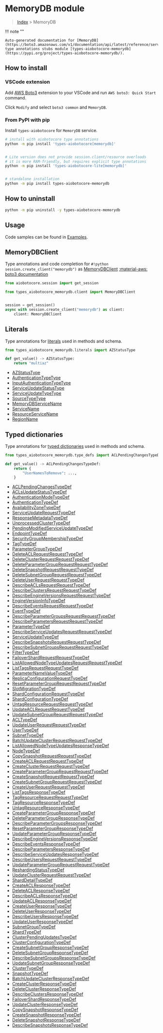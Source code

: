 # MemoryDB module

> [Index](../README.md) > MemoryDB


!!! note ""

    Auto-generated documentation for [MemoryDB](https://boto3.amazonaws.com/v1/documentation/api/latest/reference/services/memorydb.html#MemoryDB)
    type annotations stubs module [types-aiobotocore-memorydb](https://pypi.org/project/types-aiobotocore-memorydb/).

## How to install

### VSCode extension

Add [AWS Boto3](https://marketplace.visualstudio.com/items?itemName=Boto3typed.boto3-ide)
extension to your VSCode and run `AWS boto3: Quick Start` command.

Click `Modify` and select `boto3 common` and `MemoryDB`.

### From PyPI with pip

Install `types-aiobotocore` for `MemoryDB` service.

```bash
# install with aiobotocore type annotations
python -m pip install 'types-aiobotocore[memorydb]'


# Lite version does not provide session.client/resource overloads
# it is more RAM-friendly, but requires explicit type annotations
python -m pip install 'types-aiobotocore-lite[memorydb]'


# standalone installation
python -m pip install types-aiobotocore-memorydb
```



## How to uninstall

```bash
python -m pip uninstall -y types-aiobotocore-memorydb
```

## Usage

Code samples can be found in [Examples](./usage.md).

## MemoryDBClient

Type annotations and code completion for  `#!python session.create_client("memorydb")` as [MemoryDBClient](./client.md)
[:material-aws: boto3 documentation](https://boto3.amazonaws.com/v1/documentation/api/latest/reference/services/memorydb.html#MemoryDB.Client)

```python title="Usage example"
from aiobotocore.session import get_session

from types_aiobotocore_memorydb.client import MemoryDBClient


session = get_session()
async with session.create_client("memorydb") as client:
    client: MemoryDBClient
```








## Literals

Type annotations for [literals](./literals.md) used in methods and schema.

```python title="Usage example"
from types_aiobotocore_memorydb.literals import AZStatusType

def get_value() -> AZStatusType:
    return "multiaz"
```

- [AZStatusType](./literals.md#azstatustype)
- [AuthenticationTypeType](./literals.md#authenticationtypetype)
- [InputAuthenticationTypeType](./literals.md#inputauthenticationtypetype)
- [ServiceUpdateStatusType](./literals.md#serviceupdatestatustype)
- [ServiceUpdateTypeType](./literals.md#serviceupdatetypetype)
- [SourceTypeType](./literals.md#sourcetypetype)
- [MemoryDBServiceName](./literals.md#memorydbservicename)
- [ServiceName](./literals.md#servicename)
- [ResourceServiceName](./literals.md#resourceservicename)
- [RegionName](./literals.md#regionname)




## Typed dictionaries

Type annotations for [typed dictionaries](./type_defs.md) used in methods and schema.

```python title="Usage example"
from types_aiobotocore_memorydb.type_defs import ACLPendingChangesTypeDef

def get_value() -> ACLPendingChangesTypeDef:
    return {
        "UserNamesToRemove": ...,
    }
```

- [ACLPendingChangesTypeDef](./type_defs.md#aclpendingchangestypedef)
- [ACLsUpdateStatusTypeDef](./type_defs.md#aclsupdatestatustypedef)
- [AuthenticationModeTypeDef](./type_defs.md#authenticationmodetypedef)
- [AuthenticationTypeDef](./type_defs.md#authenticationtypedef)
- [AvailabilityZoneTypeDef](./type_defs.md#availabilityzonetypedef)
- [ServiceUpdateRequestTypeDef](./type_defs.md#serviceupdaterequesttypedef)
- [ResponseMetadataTypeDef](./type_defs.md#responsemetadatatypedef)
- [UnprocessedClusterTypeDef](./type_defs.md#unprocessedclustertypedef)
- [PendingModifiedServiceUpdateTypeDef](./type_defs.md#pendingmodifiedserviceupdatetypedef)
- [EndpointTypeDef](./type_defs.md#endpointtypedef)
- [SecurityGroupMembershipTypeDef](./type_defs.md#securitygroupmembershiptypedef)
- [TagTypeDef](./type_defs.md#tagtypedef)
- [ParameterGroupTypeDef](./type_defs.md#parametergrouptypedef)
- [DeleteACLRequestRequestTypeDef](./type_defs.md#deleteaclrequestrequesttypedef)
- [DeleteClusterRequestRequestTypeDef](./type_defs.md#deleteclusterrequestrequesttypedef)
- [DeleteParameterGroupRequestRequestTypeDef](./type_defs.md#deleteparametergrouprequestrequesttypedef)
- [DeleteSnapshotRequestRequestTypeDef](./type_defs.md#deletesnapshotrequestrequesttypedef)
- [DeleteSubnetGroupRequestRequestTypeDef](./type_defs.md#deletesubnetgrouprequestrequesttypedef)
- [DeleteUserRequestRequestTypeDef](./type_defs.md#deleteuserrequestrequesttypedef)
- [DescribeACLsRequestRequestTypeDef](./type_defs.md#describeaclsrequestrequesttypedef)
- [DescribeClustersRequestRequestTypeDef](./type_defs.md#describeclustersrequestrequesttypedef)
- [DescribeEngineVersionsRequestRequestTypeDef](./type_defs.md#describeengineversionsrequestrequesttypedef)
- [EngineVersionInfoTypeDef](./type_defs.md#engineversioninfotypedef)
- [DescribeEventsRequestRequestTypeDef](./type_defs.md#describeeventsrequestrequesttypedef)
- [EventTypeDef](./type_defs.md#eventtypedef)
- [DescribeParameterGroupsRequestRequestTypeDef](./type_defs.md#describeparametergroupsrequestrequesttypedef)
- [DescribeParametersRequestRequestTypeDef](./type_defs.md#describeparametersrequestrequesttypedef)
- [ParameterTypeDef](./type_defs.md#parametertypedef)
- [DescribeServiceUpdatesRequestRequestTypeDef](./type_defs.md#describeserviceupdatesrequestrequesttypedef)
- [ServiceUpdateTypeDef](./type_defs.md#serviceupdatetypedef)
- [DescribeSnapshotsRequestRequestTypeDef](./type_defs.md#describesnapshotsrequestrequesttypedef)
- [DescribeSubnetGroupsRequestRequestTypeDef](./type_defs.md#describesubnetgroupsrequestrequesttypedef)
- [FilterTypeDef](./type_defs.md#filtertypedef)
- [FailoverShardRequestRequestTypeDef](./type_defs.md#failovershardrequestrequesttypedef)
- [ListAllowedNodeTypeUpdatesRequestRequestTypeDef](./type_defs.md#listallowednodetypeupdatesrequestrequesttypedef)
- [ListTagsRequestRequestTypeDef](./type_defs.md#listtagsrequestrequesttypedef)
- [ParameterNameValueTypeDef](./type_defs.md#parameternamevaluetypedef)
- [ReplicaConfigurationRequestTypeDef](./type_defs.md#replicaconfigurationrequesttypedef)
- [ResetParameterGroupRequestRequestTypeDef](./type_defs.md#resetparametergrouprequestrequesttypedef)
- [SlotMigrationTypeDef](./type_defs.md#slotmigrationtypedef)
- [ShardConfigurationRequestTypeDef](./type_defs.md#shardconfigurationrequesttypedef)
- [ShardConfigurationTypeDef](./type_defs.md#shardconfigurationtypedef)
- [UntagResourceRequestRequestTypeDef](./type_defs.md#untagresourcerequestrequesttypedef)
- [UpdateACLRequestRequestTypeDef](./type_defs.md#updateaclrequestrequesttypedef)
- [UpdateSubnetGroupRequestRequestTypeDef](./type_defs.md#updatesubnetgrouprequestrequesttypedef)
- [ACLTypeDef](./type_defs.md#acltypedef)
- [UpdateUserRequestRequestTypeDef](./type_defs.md#updateuserrequestrequesttypedef)
- [UserTypeDef](./type_defs.md#usertypedef)
- [SubnetTypeDef](./type_defs.md#subnettypedef)
- [BatchUpdateClusterRequestRequestTypeDef](./type_defs.md#batchupdateclusterrequestrequesttypedef)
- [ListAllowedNodeTypeUpdatesResponseTypeDef](./type_defs.md#listallowednodetypeupdatesresponsetypedef)
- [NodeTypeDef](./type_defs.md#nodetypedef)
- [CopySnapshotRequestRequestTypeDef](./type_defs.md#copysnapshotrequestrequesttypedef)
- [CreateACLRequestRequestTypeDef](./type_defs.md#createaclrequestrequesttypedef)
- [CreateClusterRequestRequestTypeDef](./type_defs.md#createclusterrequestrequesttypedef)
- [CreateParameterGroupRequestRequestTypeDef](./type_defs.md#createparametergrouprequestrequesttypedef)
- [CreateSnapshotRequestRequestTypeDef](./type_defs.md#createsnapshotrequestrequesttypedef)
- [CreateSubnetGroupRequestRequestTypeDef](./type_defs.md#createsubnetgrouprequestrequesttypedef)
- [CreateUserRequestRequestTypeDef](./type_defs.md#createuserrequestrequesttypedef)
- [ListTagsResponseTypeDef](./type_defs.md#listtagsresponsetypedef)
- [TagResourceRequestRequestTypeDef](./type_defs.md#tagresourcerequestrequesttypedef)
- [TagResourceResponseTypeDef](./type_defs.md#tagresourceresponsetypedef)
- [UntagResourceResponseTypeDef](./type_defs.md#untagresourceresponsetypedef)
- [CreateParameterGroupResponseTypeDef](./type_defs.md#createparametergroupresponsetypedef)
- [DeleteParameterGroupResponseTypeDef](./type_defs.md#deleteparametergroupresponsetypedef)
- [DescribeParameterGroupsResponseTypeDef](./type_defs.md#describeparametergroupsresponsetypedef)
- [ResetParameterGroupResponseTypeDef](./type_defs.md#resetparametergroupresponsetypedef)
- [UpdateParameterGroupResponseTypeDef](./type_defs.md#updateparametergroupresponsetypedef)
- [DescribeEngineVersionsResponseTypeDef](./type_defs.md#describeengineversionsresponsetypedef)
- [DescribeEventsResponseTypeDef](./type_defs.md#describeeventsresponsetypedef)
- [DescribeParametersResponseTypeDef](./type_defs.md#describeparametersresponsetypedef)
- [DescribeServiceUpdatesResponseTypeDef](./type_defs.md#describeserviceupdatesresponsetypedef)
- [DescribeUsersRequestRequestTypeDef](./type_defs.md#describeusersrequestrequesttypedef)
- [UpdateParameterGroupRequestRequestTypeDef](./type_defs.md#updateparametergrouprequestrequesttypedef)
- [ReshardingStatusTypeDef](./type_defs.md#reshardingstatustypedef)
- [UpdateClusterRequestRequestTypeDef](./type_defs.md#updateclusterrequestrequesttypedef)
- [ShardDetailTypeDef](./type_defs.md#sharddetailtypedef)
- [CreateACLResponseTypeDef](./type_defs.md#createaclresponsetypedef)
- [DeleteACLResponseTypeDef](./type_defs.md#deleteaclresponsetypedef)
- [DescribeACLsResponseTypeDef](./type_defs.md#describeaclsresponsetypedef)
- [UpdateACLResponseTypeDef](./type_defs.md#updateaclresponsetypedef)
- [CreateUserResponseTypeDef](./type_defs.md#createuserresponsetypedef)
- [DeleteUserResponseTypeDef](./type_defs.md#deleteuserresponsetypedef)
- [DescribeUsersResponseTypeDef](./type_defs.md#describeusersresponsetypedef)
- [UpdateUserResponseTypeDef](./type_defs.md#updateuserresponsetypedef)
- [SubnetGroupTypeDef](./type_defs.md#subnetgrouptypedef)
- [ShardTypeDef](./type_defs.md#shardtypedef)
- [ClusterPendingUpdatesTypeDef](./type_defs.md#clusterpendingupdatestypedef)
- [ClusterConfigurationTypeDef](./type_defs.md#clusterconfigurationtypedef)
- [CreateSubnetGroupResponseTypeDef](./type_defs.md#createsubnetgroupresponsetypedef)
- [DeleteSubnetGroupResponseTypeDef](./type_defs.md#deletesubnetgroupresponsetypedef)
- [DescribeSubnetGroupsResponseTypeDef](./type_defs.md#describesubnetgroupsresponsetypedef)
- [UpdateSubnetGroupResponseTypeDef](./type_defs.md#updatesubnetgroupresponsetypedef)
- [ClusterTypeDef](./type_defs.md#clustertypedef)
- [SnapshotTypeDef](./type_defs.md#snapshottypedef)
- [BatchUpdateClusterResponseTypeDef](./type_defs.md#batchupdateclusterresponsetypedef)
- [CreateClusterResponseTypeDef](./type_defs.md#createclusterresponsetypedef)
- [DeleteClusterResponseTypeDef](./type_defs.md#deleteclusterresponsetypedef)
- [DescribeClustersResponseTypeDef](./type_defs.md#describeclustersresponsetypedef)
- [FailoverShardResponseTypeDef](./type_defs.md#failovershardresponsetypedef)
- [UpdateClusterResponseTypeDef](./type_defs.md#updateclusterresponsetypedef)
- [CopySnapshotResponseTypeDef](./type_defs.md#copysnapshotresponsetypedef)
- [CreateSnapshotResponseTypeDef](./type_defs.md#createsnapshotresponsetypedef)
- [DeleteSnapshotResponseTypeDef](./type_defs.md#deletesnapshotresponsetypedef)
- [DescribeSnapshotsResponseTypeDef](./type_defs.md#describesnapshotsresponsetypedef)

